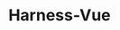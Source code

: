 ---
layout: home

title: Harness-Vue
titleTemplate: Dashboard State Management in Vue

hero:
  name: Harness-Vue
  text: Dashboard state management made easy.

  image:
    src: /Harness-Vue.png
    alt: Harness-Vue Logo
  actions:
    - theme: brand
      text: Get Started
      link: /introduction/
    - theme: alt
      text: View on GitHub
      link: https://github.com/RTIInternational/harness-vue

features:
  - title: Define pages once
    details: Harness-Vue page definitions abstract logic about charts and filters to avoid repetition and tedious state management boilerplate.
  - title: Interact with charts and filters with a simple API
    details: Manipulate filters, options, charts and caches with a robust but minimal API. Contextualized getters and setters allow for enhanced reusability in components.
  - title: Load data with the Harness-Vue lifecycle
    details: Apply filters, call APIs, manipulate data and ready it for display - all without having to manage reactivity.

  - title: Tech you trust
    details: Harness-Vue, built on top of Pinia, is well tested and well supported, powering many RTI projects.
---
